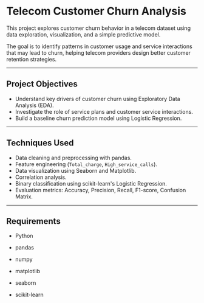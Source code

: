 #  Telecom Customer Churn Analysis

This project explores customer churn behavior in a telecom dataset using data exploration, visualization, and a simple predictive model.

The goal is to identify patterns in customer usage and service interactions that may lead to churn, helping telecom providers design better customer retention strategies.

---

##  Project Objectives

- Understand key drivers of customer churn using Exploratory Data Analysis (EDA).
- Investigate the role of service plans and customer service interactions.
- Build a baseline churn prediction model using Logistic Regression.

---

##  Techniques Used

- Data cleaning and preprocessing with pandas.
- Feature engineering (`Total_charge`, `High_service_calls`).
- Data visualization using Seaborn and Matplotlib.
- Correlation analysis.
- Binary classification using scikit-learn's Logistic Regression.
- Evaluation metrics: Accuracy, Precision, Recall, F1-score, Confusion Matrix.


---

##  Requirements
- Python

- pandas

- numpy

- matplotlib

- seaborn

- scikit-learn
